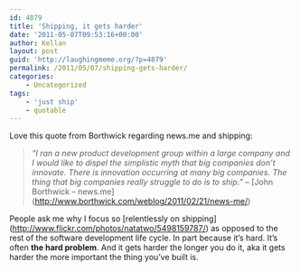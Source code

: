 ```yaml
---
id: 4879
title: 'Shipping, it gets harder'
date: '2011-05-07T09:53:16+00:00'
author: Kellan
layout: post
guid: 'http://laughingmeme.org/?p=4879'
permalink: /2011/05/07/shipping-gets-harder/
categories:
    - Uncategorized
tags:
    - 'just ship'
    - quotable
---
```


Love this quote from Borthwick regarding news.me and shipping:

> *“I ran a new product development group within a large company and I would like to dispel the simplistic myth that big companies don’t innovate. There is innovation occurring at many big companies. The thing that big companies really struggle to do is to ship.”* – \[John Borthwick – news.me\](http://www.borthwick.com/weblog/2011/02/21/news-me/)

People ask me why I focus so \[relentlessly on shipping\](http://www.flickr.com/photos/natatwo/5498159787/) as opposed to the rest of the software development life cycle. In part because it’s hard. It’s often **the hard problem**. And it gets harder the longer you do it, aka it gets harder the more important the thing you’ve built is.